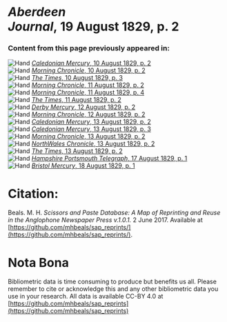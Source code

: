 # *Aberdeen Journal*, 19 August 1829, p. 2  
  
### Content from this page previously appeared in:  
![Hand](http://scissorsandpaste.net/wp-content/uploads/2017/06/smallhandpointer.png) [*Caledonian Mercury*, 10 August 1829, p. 2](https://mhbeals.github.io/sap_html/Caledonian-Mercury/Caledonian-Mercury-10-August-1829-p-2)  
![Hand](http://scissorsandpaste.net/wp-content/uploads/2017/06/smallhandpointer.png) [*Morning Chronicle*, 10 August 1829, p. 2](https://mhbeals.github.io/sap_html/Morning-Chronicle/Morning-Chronicle-10-August-1829-p-2)  
![Hand](http://scissorsandpaste.net/wp-content/uploads/2017/06/smallhandpointer.png) [*The Times*, 10 August 1829, p. 3](https://mhbeals.github.io/sap_html/The-Times/The-Times-10-August-1829-p-3)  
![Hand](http://scissorsandpaste.net/wp-content/uploads/2017/06/smallhandpointer.png) [*Morning Chronicle*, 11 August 1829, p. 2](https://mhbeals.github.io/sap_html/Morning-Chronicle/Morning-Chronicle-11-August-1829-p-2)  
![Hand](http://scissorsandpaste.net/wp-content/uploads/2017/06/smallhandpointer.png) [*Morning Chronicle*, 11 August 1829, p. 4](https://mhbeals.github.io/sap_html/Morning-Chronicle/Morning-Chronicle-11-August-1829-p-4)  
![Hand](http://scissorsandpaste.net/wp-content/uploads/2017/06/smallhandpointer.png) [*The Times*, 11 August 1829, p. 2](https://mhbeals.github.io/sap_html/The-Times/The-Times-11-August-1829-p-2)  
![Hand](http://scissorsandpaste.net/wp-content/uploads/2017/06/smallhandpointer.png) [*Derby Mercury*, 12 August 1829, p. 2](https://mhbeals.github.io/sap_html/Derby-Mercury/Derby-Mercury-12-August-1829-p-2)  
![Hand](http://scissorsandpaste.net/wp-content/uploads/2017/06/smallhandpointer.png) [*Morning Chronicle*, 12 August 1829, p. 2](https://mhbeals.github.io/sap_html/Morning-Chronicle/Morning-Chronicle-12-August-1829-p-2)  
![Hand](http://scissorsandpaste.net/wp-content/uploads/2017/06/smallhandpointer.png) [*Caledonian Mercury*, 13 August 1829, p. 2](https://mhbeals.github.io/sap_html/Caledonian-Mercury/Caledonian-Mercury-13-August-1829-p-2)  
![Hand](http://scissorsandpaste.net/wp-content/uploads/2017/06/smallhandpointer.png) [*Caledonian Mercury*, 13 August 1829, p. 3](https://mhbeals.github.io/sap_html/Caledonian-Mercury/Caledonian-Mercury-13-August-1829-p-3)  
![Hand](http://scissorsandpaste.net/wp-content/uploads/2017/06/smallhandpointer.png) [*Morning Chronicle*, 13 August 1829, p. 2](https://mhbeals.github.io/sap_html/Morning-Chronicle/Morning-Chronicle-13-August-1829-p-2)  
![Hand](http://scissorsandpaste.net/wp-content/uploads/2017/06/smallhandpointer.png) [*NorthWales Chronicle*, 13 August 1829, p. 2](https://mhbeals.github.io/sap_html/NorthWales-Chronicle/NorthWales-Chronicle-13-August-1829-p-2)  
![Hand](http://scissorsandpaste.net/wp-content/uploads/2017/06/smallhandpointer.png) [*The Times*, 13 August 1829, p. 2](https://mhbeals.github.io/sap_html/The-Times/The-Times-13-August-1829-p-2)  
![Hand](http://scissorsandpaste.net/wp-content/uploads/2017/06/smallhandpointer.png) [*Hampshire Portsmouth Telegraph*, 17 August 1829, p. 1](https://mhbeals.github.io/sap_html/Hampshire-Portsmouth-Telegraph/Hampshire-Portsmouth-Telegraph-17-August-1829-p-1)  
![Hand](http://scissorsandpaste.net/wp-content/uploads/2017/06/smallhandpointer.png) [*Bristol Mercury*, 18 August 1829, p. 1](https://mhbeals.github.io/sap_html/Bristol-Mercury/Bristol-Mercury-18-August-1829-p-1)  


# Citation: 

Beals. M. H. *Scissors and Paste Database: A Map of Reprinting and Reuse in the Anglophone Newspaper Press v.1.0.1.* 2 June 2017. Available at [https://github.com/mhbeals/sap_reprints/](https://github.com/mhbeals/sap_reprints/). 

# Nota Bona

Bibliometric data is time consuming to produce but benefits us all. Please remember to cite or acknowledge this and any other bibliometric data you use in your research. All data is available CC-BY 4.0 at [https://github.com/mhbeals/sap_reprints](https://github.com/mhbeals/sap_reprints)